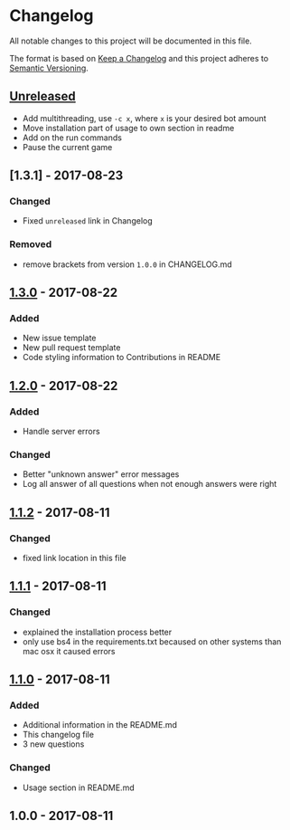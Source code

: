 # Changelog
All notable changes to this project will be documented in this file.

The format is based on [Keep a Changelog](http://keepachangelog.com/en/1.0.0/)
and this project adheres to [Semantic Versioning](http://semver.org/spec/v2.0.0.html).

## [Unreleased]
- Add multithreading, use `-c x`, where `x` is your desired bot amount
- Move installation part of usage to own section in readme
- Add on the run commands
- Pause the current game

## [1.3.1] - 2017-08-23
### Changed
- Fixed `unreleased` link in Changelog

### Removed
- remove brackets from version `1.0.0` in CHANGELOG.md

## [1.3.0] - 2017-08-22
### Added
- New issue template
- New pull request template
- Code styling information to Contributions in README

## [1.2.0] - 2017-08-22
### Added
- Handle server errors

### Changed
- Better "unknown answer" error messages
- Log all answer of all questions when not enough answers were right

## [1.1.2] - 2017-08-11
### Changed
- fixed link location in this file

## [1.1.1] - 2017-08-11
### Changed
- explained the installation process better
- only use bs4 in the requirements.txt becaused on other systems than mac osx
it caused errors

## [1.1.0] - 2017-08-11
### Added
- Additional information in the README.md
- This changelog file
- 3 new questions

### Changed
- Usage section in README.md

## 1.0.0 - 2017-08-11


[Unreleased]: https://github.com/Nachtalb/energy_game/compare/v1.3.1...HEAD
[1.3.0]: https://github.com/Nachtalb/energy_game/compare/v1.3.1...v1.3.1
[1.2.0]: https://github.com/Nachtalb/energy_game/compare/v1.1.2...v1.2.0
[1.1.2]: https://github.com/Nachtalb/energy_game/compare/v1.1.1...v1.1.2
[1.1.1]: https://github.com/Nachtalb/energy_game/compare/v1.1.0...v1.1.1
[1.1.0]: https://github.com/Nachtalb/energy_game/compare/v1.0.0...v1.1.0
